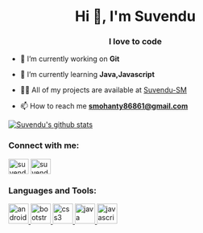 <h1 align="center">Hi 👋, I'm Suvendu</h1>
<h3 align="center">I love to code</h3>

- 🔭 I’m currently working on **Git**

- 🌱 I’m currently learning **Java,Javascript**

- 👨‍💻 All of my projects are available at [Suvendu-SM](Suvendu-SM)

- 📫 How to reach me **smohanty86861@gmail.com**

 [![Suvendu's github stats](https://github-readme-stats.vercel.app/api?username=Suvendu-SM)](https://github.com/anuraghazra/github-readme-stats)

<h3 align="left">Connect with me:</h3>
<p align="left">
<a href="https://linkedin.com/in/suvendu-sm" target="blank"><img align="center" src="https://cdn.jsdelivr.net/npm/simple-icons@3.0.1/icons/linkedin.svg" alt="suvendu-sm" height="30" width="40" /></a>
<a href="https://www.codechef.com/users/suvendu-12" target="blank"><img align="center" src="https://cdn.jsdelivr.net/npm/simple-icons@3.1.0/icons/codechef.svg" alt="suvendu-12" height="30" width="40" /></a>
</p>

<h3 align="left">Languages and Tools:</h3>
<p align="left"> <a href="https://developer.android.com" target="_blank"> <img src="https://devicons.github.io/devicon/devicon.git/icons/android/android-original-wordmark.svg" alt="android" width="40" height="40"/> </a> <a href="https://getbootstrap.com" target="_blank"> <img src="https://devicons.github.io/devicon/devicon.git/icons/bootstrap/bootstrap-plain.svg" alt="bootstrap" width="40" height="40"/> </a> <a href="https://www.w3schools.com/css/" target="_blank"> <img src="https://devicons.github.io/devicon/devicon.git/icons/css3/css3-original-wordmark.svg" alt="css3" width="40" height="40"/> </a> <a href="https://www.java.com" target="_blank"> <img src="https://devicons.github.io/devicon/devicon.git/icons/java/java-original-wordmark.svg" alt="java" width="40" height="40"/> </a> <a href="https://developer.mozilla.org/en-US/docs/Web/JavaScript" target="_blank"> <img src="https://devicons.github.io/devicon/devicon.git/icons/javascript/javascript-original.svg" alt="javascript" width="40" height="40"/> </a> </p>
